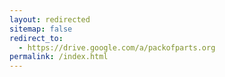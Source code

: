 ```yaml
---
layout: redirected
sitemap: false
redirect_to:
  - https://drive.google.com/a/packofparts.org
permalink: /index.html
---
```

